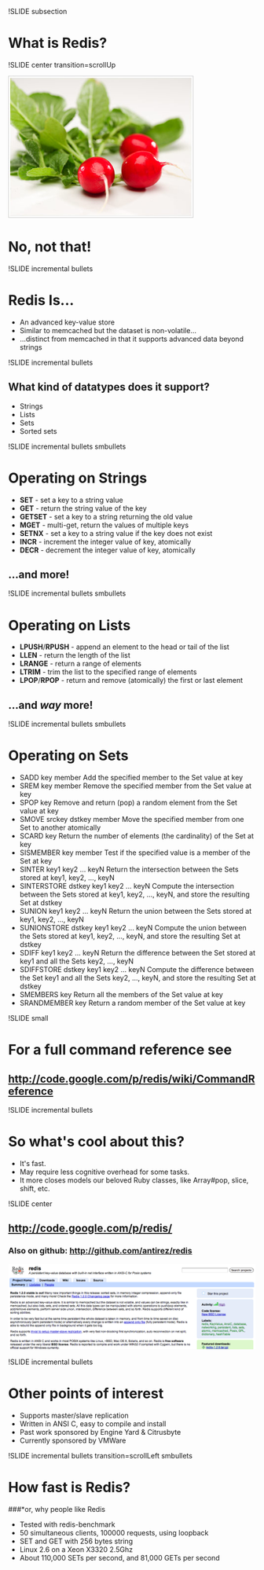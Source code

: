 !SLIDE subsection

# What is Redis?

!SLIDE center transition=scrollUp

![Holy Cow, Radishes!](radish.jpg)

# No, not that!

!SLIDE incremental bullets

# Redis Is...

* An advanced key-value store
* Similar to memcached but the dataset is non-volatile...
* ...distinct from memcached in that it supports advanced data beyond strings

!SLIDE incremental bullets

## What kind of datatypes does it support?

* Strings
* Lists
* Sets
* Sorted sets

!SLIDE incremental bullets smbullets

# Operating on Strings

* **SET** - set a key to a string value
* **GET** - return the string value of the key
* **GETSET** - set a key to a string returning the old value
* **MGET** - multi-get, return the values of multiple keys
* **SETNX** - set a key to a string value if the key does not exist
* **INCR** - increment the integer value of key, atomically
* **DECR** - decrement the integer value of key, atomically
## ...and more!

!SLIDE incremental bullets smbullets

# Operating on Lists

* **LPUSH**/**RPUSH** - append an element to the head or tail of the list
* **LLEN** - return the length of the list
* **LRANGE** - return a range of elements
* **LTRIM** - trim the list to the specified range of elements
* **LPOP**/**RPOP** - return and remove (atomically) the first or last element
## ...and *way* more!

!SLIDE incremental bullets smbullets

# Operating on Sets

* SADD key member Add the specified member to the Set value at key
* SREM key member Remove the specified member from the Set value at key
* SPOP key Remove and return (pop) a random element from the Set value at key
* SMOVE srckey dstkey member Move the specified member from one Set to another atomically
* SCARD key Return the number of elements (the cardinality) of the Set at key
* SISMEMBER key member Test if the specified value is a member of the Set at key
* SINTER key1 key2 ... keyN Return the intersection between the Sets stored at key1, key2, ..., keyN
* SINTERSTORE dstkey key1 key2 ... keyN Compute the intersection between the Sets stored at key1, key2, ..., keyN, and store the resulting Set at dstkey
* SUNION key1 key2 ... keyN Return the union between the Sets stored at key1, key2, ..., keyN
* SUNIONSTORE dstkey key1 key2 ... keyN Compute the union between the Sets stored at key1, key2, ..., keyN, and store the resulting Set at dstkey
* SDIFF key1 key2 ... keyN Return the difference between the Set stored at key1 and all the Sets key2, ..., keyN
* SDIFFSTORE dstkey key1 key2 ... keyN Compute the difference between the Set key1 and all the Sets key2, ..., keyN, and store the resulting Set at dstkey
* SMEMBERS key Return all the members of the Set value at key
* SRANDMEMBER key Return a random member of the Set value at key

!SLIDE small

# For a full command reference see 
## http://code.google.com/p/redis/wiki/CommandReference

!SLIDE incremental bullets

# So what's cool about this?
* It's fast.
* May require less cognitive overhead for some tasks.
* It more closes models our beloved Ruby classes, like Array#pop, slice, shift, etc.

!SLIDE center

## http://code.google.com/p/redis/
### Also on github: http://github.com/antirez/redis

![Redis at Google](google-redis.png)

!SLIDE incremental bullets

# Other points of interest

* Supports master/slave replication
* Written in ANSI C, easy to compile and install
* Past work sponsored by Engine Yard & Citrusbyte
* Currently sponsored by VMWare

!SLIDE incremental bullets transition=scrollLeft smbullets

# How fast is Redis?
###*or, why people like Redis

* Tested with redis-benchmark
* 50 simultaneous clients, 100000 requests, using loopback
* SET and GET with 256 bytes string
* Linux 2.6 on a Xeon X3320 2.5Ghz
* About 110,000 SETs per second, and 81,000 GETs per second